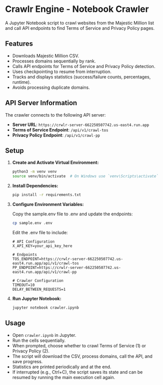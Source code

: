 # Crawlr Engine - Notebook Crawler

A Jupyter Notebook script to crawl websites from the Majestic Million list and call API endpoints to find Terms of Service and Privacy Policy pages.

## Features

- Downloads Majestic Million CSV.
- Processes domains sequentially by rank.
- Calls API endpoints for Terms of Service and Privacy Policy detection.
- Uses checkpointing to resume from interruption.
- Tracks and displays statistics (success/failure counts, percentages, runtime).
- Avoids processing duplicate domains.

## API Server Information

The crawler connects to the following API server:

- **Server URL**: `https://crwlr-server-662250507742.us-east4.run.app`
- **Terms of Service Endpoint**: `/api/v1/crawl-tos`
- **Privacy Policy Endpoint**: `/api/v1/crawl-pp`

## Setup

1.  **Create and Activate Virtual Environment:**

    ```bash
    python3 -m venv venv
    source venv/bin/activate  # On Windows use `venv\Scripts\activate`
    ```

2.  **Install Dependencies:**

    ```bash
    pip install -r requirements.txt
    ```

3.  **Configure Environment Variables:**

    Copy the sample.env file to .env and update the endpoints:

    ```bash
    cp sample.env .env
    ```

    Edit the .env file to include:

    ```
    # API Configuration
    X_API_KEY=your_api_key_here

    # Endpoints
    TOS_ENDPOINT=https://crwlr-server-662250507742.us-east4.run.app/api/v1/crawl-tos
    PP_ENDPOINT=https://crwlr-server-662250507742.us-east4.run.app/api/v1/crawl-pp

    # Crawler Configuration
    TIMEOUT=10
    DELAY_BETWEEN_REQUESTS=1
    ```

4.  **Run Jupyter Notebook:**
    ```bash
    jupyter notebook crawler.ipynb
    ```

## Usage

- Open `crawler.ipynb` in Jupyter.
- Run the cells sequentially.
- When prompted, choose whether to crawl Terms of Service (1) or Privacy Policy (2).
- The script will download the CSV, process domains, call the API, and save progress.
- Statistics are printed periodically and at the end.
- If interrupted (e.g., Ctrl+C), the script saves its state and can be resumed by running the main execution cell again.
